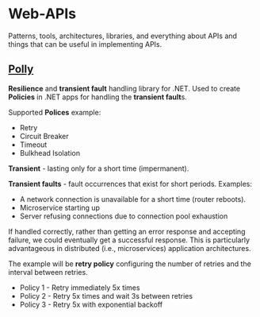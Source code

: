 # Web-APIs

Patterns, tools, architectures, libraries, and everything about APIs and things that can be useful in implementing APIs.

## [Polly](https://github.com/App-vNext/Polly)

**Resilience** and **transient fault** handling library for .NET. Used to create **Policies** in .NET apps for handling the **transient fault**s.

Supported **Polices** example:
- Retry
- Circuit Breaker
- Timeout
- Bulkhead Isolation

**Transient** - lasting only for a short time (impermanent).

**Transient faults** - fault occurrences that exist for short periods. Examples:
- A network connection is unavailable for a short time (router reboots).
- Microservice starting up
- Server refusing connections due to connection pool exhaustion

If handled correctly, rather than getting an error response and accepting failure, we could eventually get a successful response. This is particularly advantageous in distributed (i.e., microservices) application architectures. 

The example will be **retry policy** configuring the number of retries and the interval between retries.
  - Policy 1 - Retry immediately 5x times
  - Policy 2 - Retry 5x times and wait 3s between retries
  - Policy 3 - Retry 5x with exponential backoff 
